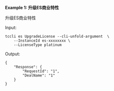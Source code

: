 **Example 1: 升级ES商业特性**

升级ES商业特性

Input: 

```
tccli es UpgradeLicense --cli-unfold-argument  \
    --InstanceId es-xxxxxxxx \
    --LicenseType platinum
```

Output: 
```
{
    "Response": {
        "RequestId": "1",
        "DealName": "1"
    }
}
```


